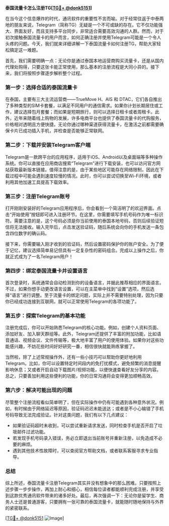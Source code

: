 **泰国流量卡怎么注册TG[[TG💪+ @donk5151](https://t.me/s/donk5151)]**

在当今这个信息爆炸的时代，通讯软件的重要性不言而喻。对于经常往返于中泰两地的朋友来说，Telegram（简称TG）无疑是一个不可或缺的存在。它不仅功能强大、界面友好，而且支持多平台同步，非常适合需要高效沟通的人群。然而，对于初次接触泰国流量卡的用户而言，如何正确注册并使用Telegram可能是一个令人头疼的问题。今天，我们就来详细讲解一下泰国流量卡如何注册TG，帮助大家轻松搞定这一难题。

首先，我们需要明确一点：无论你是通过泰国本地运营商购买流量卡，还是从国内代理处购得，只要这张卡能正常使用，那么基本的注册流程是大同小异的。接下来，我们将按照步骤逐步解析整个过程。

### **第一步：选择合适的泰国流量卡**

在泰国，主要有三大主流运营商——TrueMove H、AIS 和 DTAC，它们各自推出了多种类型的SIM卡套餐，以满足不同用户的通信需求。如果你计划长期居住或工作，建议选择包月套餐；而如果是短期旅行，则可以选择日租卡或者周租卡。此外，近年来随着线上购物的发展，许多电商平台也提供了泰国流量卡的代购服务，价格相对透明且方便快捷。无论你通过哪种渠道获得流量卡，在激活之前都需要确保卡片已成功插入手机，并检查是否能够正常联网。

### **第二步：下载并安装Telegram客户端**

Telegram是一款跨平台的应用程序，适用于iOS、Android以及桌面端等多种操作系统。你可以直接在应用商店搜索“Telegram”进行下载安装，也可以访问官方网站获取最新版本链接。值得注意的是，由于某些地区可能存在网络限制，因此在下载过程中可能会遇到速度较慢的情况。此时，你可以尝试切换至Wi-Fi环境，或者利用其他加速工具提高下载效率。

### **第三步：注册Telegram账号**

打开刚刚安装好的Telegram应用程序后，你会看到一个简洁明了的欢迎界面。点击“开始使用”按钮即可进入注册环节。在这里，你需要填写手机号码作为唯一标识符。需要注意的是，这个号码必须是你当前使用的泰国本地号码，否则后续验证短信将无法接收。输入完毕后，点击发送验证码，随后系统会向你的手机发送一条包含四位数字的确认码。

接下来，你需要输入刚才收到的验证码，然后设置密码保护你的账户安全。为了便于记忆，建议选择简单易记但具有一定复杂性的密码组合。完成以上操作之后，你就正式成为了一名Telegram用户！

### **第四步：绑定泰国流量卡并设置语言**

首次登录时，系统通常会自动检测到你的设备语言，并据此推荐相应的界面语言。不过，如果你想手动更改语言设置，可以在主菜单中找到“设置”选项，然后选择“语言”进行调整。至于流量卡的绑定问题，实际上并不需要特别处理，因为只要你已经成功连接到互联网，就可以正常使用Telegram的各项功能了。

### **第五步：探索Telegram的基本功能**

注册完成后，你可以开始熟悉Telegram的核心功能。例如，创建个人资料页面、添加好友、加入聊天群组等。此外，Telegram还提供了丰富的附加功能，比如语音通话、视频会议、文件传输等，极大地丰富了用户的使用体验。如果你对这些功能感兴趣，不妨花些时间好好研究一番，相信很快就能熟练掌握了。

当然啦，除了上述常规操作外，还有一些小技巧可以帮助你更好地利用Telegram。比如，你可以设置特定时间段内的免打扰模式，避免频繁的消息提醒影响休息；又或者开启自动下载图片/视频功能，以便快速查看好友分享的内容。总之，只要善加利用这些便利的功能，你的日常沟通将会变得更加顺畅高效。

### **第六步：解决可能出现的问题**

尽管整个注册流程看似简单明了，但在实际操作中仍有可能遇到各种意外状况。例如，有时候由于网络延迟等原因，验证码迟迟未能送达；或者是不小心输错了手机号码导致无法完成验证。针对这类问题，我们有以下几点建议：

- 如果验证码超时未收到，可以尝试重新请求发送，同时检查手机是否开启了垃圾邮件过滤功能。
- 若发现手机号码录入错误，务必立即退出当前账号并重新注册，以免造成不必要的麻烦。
- 遇到其他技术性故障时，可以查阅官方帮助文档，或者联系客服寻求专业指导。

### **总结**

综上所述，泰国流量卡注册Telegram其实并没有想象中的那么困难。只要按照上述步骤一步步操作，再加上耐心和细心，相信每位读者都能顺利完成注册，并享受到这款优秀通讯软件带来的诸多好处。最后，再次强调一下：无论你是留学生、商务人士还是普通游客，只要拥有一张可靠的泰国流量卡，就能随时随地保持与外界的紧密联系。

[[TG💪+ @donk5151](https://t.me/s/donk5151) ![Image](https://i.postimg.cc/rwNCRYN7/Snipaste-2025-04-30-17-27-05.png)]